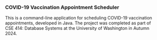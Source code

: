 ### COVID-19 Vaccination Appointment Scheduler

This is a command-line application for scheduling COVID-19 vaccination appointments, developed in Java. The project was completed as part of CSE 414: Database Systems at the University of Washington in Autumn 2024.

